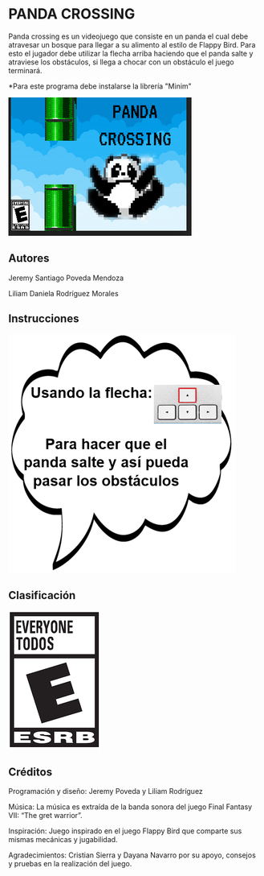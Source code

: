 PANDA CROSSING
==============

Panda crossing es un videojuego que consiste en un panda el cual debe atravesar un bosque para llegar a su alimento al estilo de Flappy Bird.
Para esto el jugador debe utilizar la flecha arriba haciendo que el panda salte y atraviese los obstáculos, si llega a chocar con un obstáculo el juego terminará.

*Para este programa debe instalarse la librería "Minim"

![](./portada.png)

## Autores
Jeremy Santiago Poveda Mendoza

Liliam Daniela Rodríguez Morales

## Instrucciones
![](./instrucciones.png)

## Clasificación
![](./clasificacion.png)

## Créditos
Programación y diseño:
Jeremy Poveda y Liliam Rodríguez

Música:
La música es extraída de la banda sonora del juego Final Fantasy VII: “The gret warrior”.

Inspiración:
Juego inspirado en el juego Flappy Bird que comparte sus mismas mecánicas y jugabilidad.

Agradecimientos:
Cristian Sierra y Dayana Navarro por su apoyo, consejos y pruebas en la realización del juego.